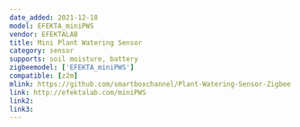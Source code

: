 ```yaml
---
date_added: 2021-12-18
model: EFEKTA_miniPWS
vendor: EFEKTALAB
title: Mini Plant Watering Sensor
category: sensor
supports: soil moisture, battery
zigbeemodel: ['EFEKTA_miniPWS']
compatible: [z2m]
mlink: https://github.com/smartboxchannel/Plant-Watering-Sensor-Zigbee
link: http://efektalab.com/miniPWS
link2: 
link3: 
---
```

